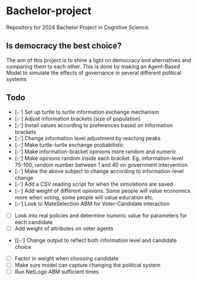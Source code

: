 # Bachelor-project
Repository for 2024 Bachelor Project in Cognitive Science. 

## Is democracy the best choice?
The aim of this project is to shine a light on democracy and alternatives and comparing them to each other.
This is done by making an Agent-Based Model to simulate the effects of governance in several different political systems

## Todo
- [✅] Set up turtle to turtle information exchange mechanism
- [✅] Adjust information brackets (size of population)
- [✅] Install values according to preferences based on information brackets
- [✅] Change information level adjustment by reaching peaks
- [✅] Make turtle-turtle exchange probabilistic
- [✅] Make information-bracket opinions more random and numeric
- [✅] Make opinions random inside each bracket. Eg. information-level 75-100, random number between 1 and 40 on government intervention
- [✅] Make the above subject to change according to information-level change
- [✅] Add a CSV reading script for when the simulations are saved
- [✅] Add weight of different opinions. Some people will value economics more when voting, some people will value education etc.
- [✅] Look to MateSelection ABM for Voter-Candidate interaction
- [ ] Look into real policies and determine numeric value for parameters for each candidate
- [ ] Add weight of attributes on voter agents
- [[✅] Change output to reflect both information level and candidate choice
- [ ] Factor in weight when choosing candidate
- [ ] Make sure model can capture changing the political system
- [ ] Run NetLogo ABM sufficient times
